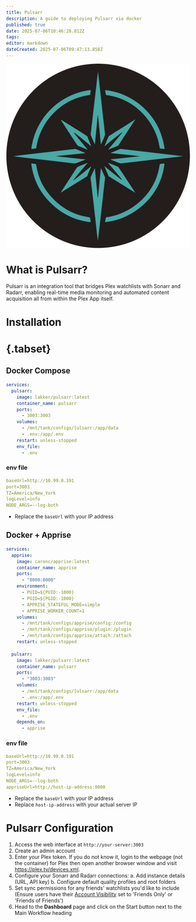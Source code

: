 ```yaml
---
title: Pulsarr
description: A guide to deploying Pulsarr via docker
published: true
date: 2025-07-06T10:46:28.812Z
tags: 
editor: markdown
dateCreated: 2025-07-06T09:47:13.858Z
---
```


![pulsarr.png](/pulsarr.png)

# What is Pulsarr?

Pulsarr is an integration tool that bridges Plex watchlists with Sonarr and Radarr, enabling real-time media monitoring and automated content acquisition all from within the Plex App itself.

# Installation
# {.tabset}
## Docker Compose
```yaml
services:
  pulsarr:
    image: lakker/pulsarr:latest
    container_name: pulsarr
    ports:
      - 3003:3003
    volumes:
      - /mnt/tank/configs/[ulsarr:/app/data
      - .env:/app/.env
    restart: unless-stopped
    env_file:
      - .env
```

### env file
```yaml
baseUrl=http://10.99.0.191 
port=3003                       
TZ=America/New_York         
logLevel=info                  
NODE_ARGS=--log-both  
```
- Replace the `baseUrl` with your IP address

## Docker + Apprise
```yaml
services:
  apprise:
    image: caronc/apprise:latest
    container_name: apprise
    ports:
      - "8000:8000"
    environment:
      - PUID=${PUID:-1000}
      - PGID=${PGID:-1000}
      - APPRISE_STATEFUL_MODE=simple
      - APPRISE_WORKER_COUNT=1
    volumes:
      - /mnt/tank/configs/apprise/config:/config
      - /mnt/tank/configs/apprise/plugin:/plugin
      - /mnt/tank/configs/apprise/attach:/attach
    restart: unless-stopped

  pulsarr:
    image: lakker/pulsarr:latest
    container_name: pulsarr
    ports:
      - "3003:3003"
    volumes:
      - /mnt/tank/configs/[ulsarr:/app/data
      - .env:/app/.env
    restart: unless-stopped
    env_file:
      - .env
    depends_on:
      - apprise
```
### env file
```yaml
baseUrl=http://10.99.0.191 
port=3003                       
TZ=America/New_York         
logLevel=info                  
NODE_ARGS=--log-both
appriseUrl=http://host-ip-address:8000
```
- Replace the `baseUrl` with your IP address
- Replace `host-ip-address` with your actual server IP 

# Pulsarr Configuration
1. Access the web interface at `http://your-server:3003`
1. Create an admin account
1. Enter your Plex token. If you do not know it, login to the webpage (not the container) for Plex then open another browser window and visit https://plex.tv/devices.xml.
1. Configure your Sonarr and Radarr connections:
	a. Add instance details (URL, API key)
	b. Configure default quality profiles and root folders
1. Set sync permissions for any friends' watchlists you'd like to include (Ensure users have their [Account Visibility](https://app.plex.tv/desktop/#!/settings/account) set to 'Friends Only' or 'Friends of Friends')
1. Head to the **Dashboard** page and click on the Start button next to the Main Workflow heading
